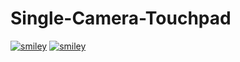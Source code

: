 # Single-Camera-Touchpad

[![smiley](http://img.youtube.com/vi/ZdTUgK25fyQ/0.jpg)](https://youtu.be/ZdTUgK25fyQ)
[![smiley](http://img.youtube.com/vi/iNe2k8-xOqs/0.jpg)](https://youtu.be/iNe2k8-xOqs)
